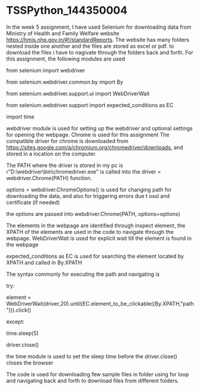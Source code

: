 # TSSPython_144350004
In the week 5 assignment, I have used Selenium for downloading data from Ministry of Health and Family Welfare website https://hmis.nhp.gov.in/#!/standardReports. The website has many folders nested inside one another and the files are stored as excel or pdf.
to download the files i have to nagivate through the folders back and forth.
For this assignment, the following modules are used

from selenium import webdriver 

from selenium.webdriver.common.by import By 

from selenium.webdriver.support.ui import WebDriverWait 

from selenium.webdriver.support import expected_conditions as EC 

import time

webdriver module is used for setting up the webdriver and optional settings for opening the webpage. Chrome is used for this assignment
The compatible driver for chrome is downloaded from https://sites.google.com/a/chromium.org/chromedriver/downloads, and stored in a location on the computer. 

The PATH where the driver is stored in my pc is r"D:\webdriver\bin\chromedriver.exe"
is called into the driver = webdriver.Chrome(PATH) function.

options = webdriver.ChromeOptions() is used for changing path for downloading the data, and also for triggering errors due t ossl and certificate (if needed)

the options are passed into webdriver.Chrome(PATH, options=options)

The elements in the webpage are identified through inspect element, the XPATH of the elements are used in the code to navigate through the webpage.
WebDriverWait is used for explicit wait till the element is found in the webpage 

expected_conditions as EC is used for searching the element located by XPATH and called in By.XPATH

The syntax commonly for executing the path and navigating is 

try:

  element = WebDriverWait(driver,20).until(EC.element_to_be_clickable((By.XPATH,"path"))).click()
  
except:

  time.sleep(5)
  
  driver.close()
  
 the time module is used to set the sleep time before the driver.close() closes the browser
 
 The code is used for downloading few sample files in folder using for loop and navigating back and forth to download files from different folders.
 

